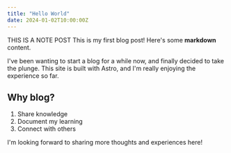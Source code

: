 ```yaml
---
title: "Hello World"
date: 2024-01-02T10:00:00Z
---
```


THIS IS A NOTE POST
This is my first blog post! Here's some **markdown** content.

I've been wanting to start a blog for a while now, and finally decided to take the plunge. This site is built with Astro, and I'm really enjoying the experience so far.

## Why blog?

1. Share knowledge
2. Document my learning
3. Connect with others

I'm looking forward to sharing more thoughts and experiences here!

